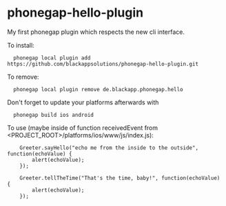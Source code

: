phonegap-hello-plugin
=====================

My first phonegap plugin which respects the new cli interface.

To install:

      phonegap local plugin add https://github.com/blackappsolutions/phonegap-hello-plugin.git


To remove:

      phonegap local plugin remove de.blackapp.phonegap.hello


Don't forget to update your platforms afterwards with

      phonegap build ios android


To use (maybe inside of function receivedEvent from <PROJECT_ROOT>/platforms/ios/www/js/index.js):

        Greeter.sayHello("echo me from the inside to the outside", function(echoValue) {
            alert(echoValue);
        });

        Greeter.tellTheTime("That's the time, baby!", function(echoValue) {
            alert(echoValue);
        });
